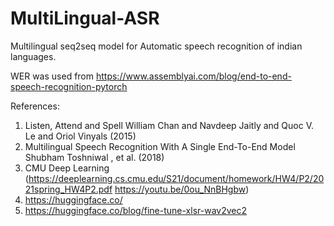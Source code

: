 # MultiLingual-ASR
Multilingual seq2seq model for Automatic speech recognition of indian languages.

WER was used from https://www.assemblyai.com/blog/end-to-end-speech-recognition-pytorch

References:
1. Listen, Attend and Spell William Chan and Navdeep Jaitly and Quoc V. Le and Oriol Vinyals (2015)
2. Multilingual Speech Recognition With A Single End-To-End Model Shubham Toshniwal , et al. (2018)
3. CMU Deep Learning (https://deeplearning.cs.cmu.edu/S21/document/homework/HW4/P2/2021spring_HW4P2.pdf https://youtu.be/0ou_NnBHgbw)
4. https://huggingface.co/
5. https://huggingface.co/blog/fine-tune-xlsr-wav2vec2
